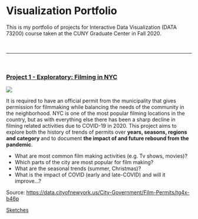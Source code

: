 # Visualization Portfolio
This is my portfolio of projects for Interactive Data Visualization (DATA 73200) course taken at the CUNY Graduate Center in Fall 2020.

<br />

-----------
<br />

### [Project 1 - Exploratory: Filming in NYC](https://beyenidogan.github.io/Viz-Portfolio/Exploratory-Filming-in-NYC/)

![](https://github.com/beyenidogan/Viz-Portfolio/blob/main/assets/Exploratory_thumbnail.png)

It is required to have an official permit from the municipality that gives permission for filmmaking while balancing the needs of the community in the neighborhood. NYC is one of the most popular filming locations in the country, but as with everything else there has been a sharp decline in filming related activities due to COVID-19 in 2020. 
This project aims to explore both the history of trends of permits over <strong>years, seasons, regions and category </strong>and to document <strong>the impact of and future rebound from the pandemic</strong>.

* What are most common film making activities (e.g. Tv shows, movies)?
* Which parts of the city are most popular for film making?
* What are the seasonal trends (summer, Christmas)?
* What is the impact of COVID (early and late-COVID) and will it improve…?

Source:
https://data.cityofnewyork.us/City-Government/Film-Permits/tg4x-b46p


[Sketches](https://github.com/beyenidogan/Viz-Portfolio/blob/main/assets/Exploratory_sketch.png)

<br />
